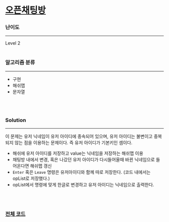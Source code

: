 # [오픈채팅방](https://programmers.co.kr/learn/courses/30/lessons/42888)

### 난이도

***
Level 2
<br><br>

### 알고리즘 분류

***

* 구현
* 해쉬맵
* 문자열

<br><br>

### Solution

***

이 문제는 유저 닉네임이 유저 아이디에 종속되어 있으며, 유저 아이디는 불변이고 중복되지 않는 점을 이용하는 문제이다. 즉 유저 아이디가 기본키인 셈이다.

* 해쉬에 유저 아이디를 저장하고 value는 닉네임을 저장하는 해쉬맵 이용
* 채팅방 내에서 변경, 혹은 나갔던 유저 아이디가 다시들어올때 바뀐 닉네임으로 들어온다면 해쉬맵 갱신
* `Enter` 혹은 `Leave` 명령은 유저아이디와 함께 따로 저장한다. (코드 내에서는 opList로 저장했다.)
* opList에서 명령에 맞게 한글로 변경하고 유저 아이디는 닉네임으로 출력한다.
  

<br><br>

### [전체 코드](https://github.com/Jungmin-Seo0527/CodingTest/blob/main/src/kakao/recruit2019/오픈채팅방.java)
